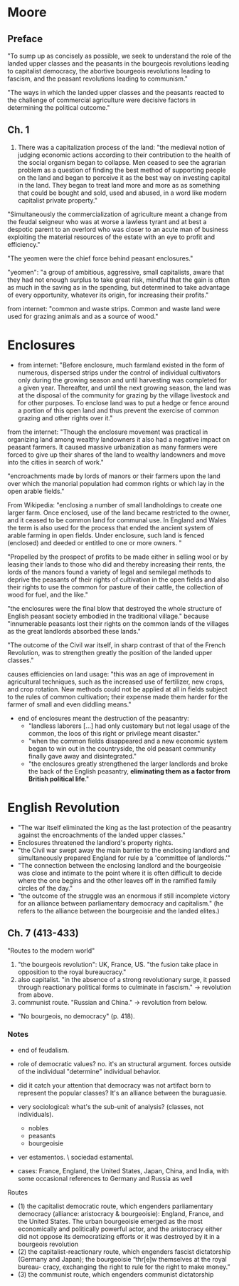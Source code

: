 # Moore


## Preface

"To sump up as concisely as possible, we seek to understand the role of the landed upper classes and the peasants in the bourgeois revolutions leading to capitalist democracy, the abortive bourgeois revolutions leading to fascism, and the peasant revolutions leading to communism."

"The ways in which the landed upper classes and the peasants reacted to the challenge of commercial agriculture were decisive factors in determining the political outcome."

## Ch. 1


1. There was a capitalization process of the land: "the medieval notion of judging economic actions according to their contribution to the health of the social organism began to collapse. Men ceased to see the agrarian problem as a question of finding the best method of supporting people on the land and began to perceive it as the best way on investing capital in the land. They began to treat land more and more as as something that could be bought and sold, used and abused, in a word like modern capitalist private property."

"Simultaneously the commercialization of agriculture meant a change from the feudal seigneur who was at worse a lawless tyrant and at best a despotic parent to an overlord who was closer to an acute man of business exploiting the material resources of the estate with an eye to profit and efficiency."

"The yeomen were the chief force behind peasant enclosures."

"yeomen": "a group of ambitious, aggressive, small capitalists, aware that they had not enough surplus to take great risk, mindful that the gain is often as much in the saving as in the spending, but determined to take advantage of every opportunity, whatever its origin, for increasing their profits."

from internet: "common and waste strips. Common and waste land were used for grazing animals and as a source of wood."

Enclosures
==========

- from internet: "Before enclosure, much farmland existed in the form of numerous, dispersed strips under the control of individual cultivators only during the growing season and until harvesting was completed for a given year. Thereafter, and until the next growing season, the land was at the disposal of the community for grazing by the village livestock and for other purposes. To enclose land was to put a hedge or fence around a portion of this open land and thus prevent the exercise of common grazing and other rights over it."

from the internet: "Though the enclosure movement was practical in organizing land among wealthy landowners it also had a negative impact on peasant farmers. It caused massive urbanization as many farmers were forced to give up their shares of the land to wealthy landowners and move into the cities in search of work."

"encroachments made by lords of manors or their farmers upon the land over which the manorial population had common rights or which lay in the open arable fields."

From Wikipedia: "enclosing a number of small landholdings to create one larger farm. Once enclosed, use of the land became restricted to the owner, and it ceased to be common land for communal use. In England and Wales the term is also used for the process that ended the ancient system of arable farming in open fields. Under enclosure, such land is fenced (enclosed) and deeded or entitled to one or more owners. "

"Propelled by the prospect of profits to be made either in selling wool or by leasing their lands to those who did and thereby increasing their rents, the lords of the manors found a variety of legal and semilegal methods to deprive the peasants of their rights of cultivation in the open fields and also their rights to use the common for pasture of their cattle, the collection of wood for fuel, and the like."

"the enclosures were the final blow that destroyed the whole structure of English peasant society embodied in the traditional village." because "innumerable peasants lost their rights on the common lands of the villages as the great landlords absorbed these lands."

"The outcome of the Civil war itself, in sharp contrast of that of the French Revolution, was to strengthen greatly the position of the landed upper classes."

causes efficiencies on land usage: "this was an age of improvement in agricultural techniques, such as the increased use of fertilizer, new crops, and crop rotation. New methods could not be applied at all in fields subject to the rules of common cultivation; their expense made them harder for the farmer of small and even diddling means."


* end of enclosures meant the destruction of the peasantry:
  - "landless laborers [...] had only customary but not legal usage of the common, the loos of this right or privilege meant disaster."
  - "when the common fields disappeared and a new economic system began to win out in the countryside, the old peasant community finally gave away and disintegrated."
  - "the enclosures greatly strengthened the larger landlords and broke the back of the English peasantry, **eliminating them as a factor from British political life**."


English Revolution
==================

- "The war itself eliminated the king as the last protection of the peasantry against the encroachments of the landed upper classes."
- Enclosures threatened the landlord's property rights.
- "the Civil war swept away the main barrier to the enclosing landlord and simultaneously prepared England for rule by a 'committee of landlords.'"
- "The connection between the enclosing landlord and the bourgeoisie was close and intimate to the point where it is often difficult to decide where the one begins and the other leaves off in the ramified family circles of the day."
- "the outcome of the struggle was an enormous if still incomplete victory for an alliance between parliamentary democracy and capitalism." (he refers to the alliance between the bourgeoisie and the landed elites.)


## Ch. 7 (413-433)

"Routes to the modern world"

1) "the bourgeois revolution": UK, France, US. "the fusion take place in opposition to the royal bureaucracy."
2) also capitalist. "in the absence of a strong revolutionary surge, it passed through reactionary political forms to culminate in fascism." -> revolution from above.
3) communist route. "Russian and China." -> revolution from below.

- "No bourgeois, no democracy" (p. 418).



### Notes

- end of feudalism.
- role of democratic values? no. it's an structural argument. forces outside of the individual "determine" individual behavior.
- did it catch your attention that democracy was not artifact born to represent the popular classes? It's an alliance between the buraguasie.

- very sociological: what's the sub-unit of analysis? (classes, not individuals).
  - nobles
  - peasants
  - bourgeoisie

- ver estamentos. \\ sociedad estamental.

- cases: France, England, the United States, Japan, China, and India, with some occasional references to Germany and Russia as well

Routes
- (1) the capitalist democratic route, which engenders parliamentary democracy (alliance: aristocracy & bourgeoisie):  England, France, and the United States.  The urban bourgeoisie emerged as the most economically and politically powerful actor, and the aristocracy either did not oppose its democratizing efforts or it was destroyed by it in a bourgeois revolution
- (2) the capitalist-reactionary route, which engenders fascist dictatorship (Germany and Japan); the bourgeoisie “thr[e]w themselves at the royal bureau- cracy, exchanging the right to rule for the right to make money.”
- (3) the communist route, which engenders communist dictatorship
